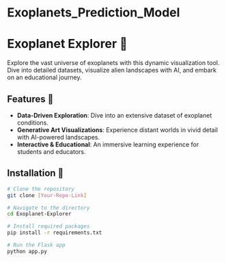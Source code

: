 # Exoplanets_Prediction_Model

# Exoplanet Explorer 🌌

Explore the vast universe of exoplanets with this dynamic visualization tool. 
Dive into detailed datasets, visualize alien landscapes with AI, and embark on an educational journey.

## Features 🚀

- **Data-Driven Exploration**: Dive into an extensive dataset of exoplanet conditions.
- **Generative Art Visualizations**: Experience distant worlds in vivid detail with AI-powered landscapes.
- **Interactive & Educational**: An immersive learning experience for students and educators.

## Installation 🔧

```bash
# Clone the repository
git clone [Your-Repo-Link]

# Navigate to the directory
cd Exoplanet-Explorer

# Install required packages
pip install -r requirements.txt

# Run the Flask app
python app.py
